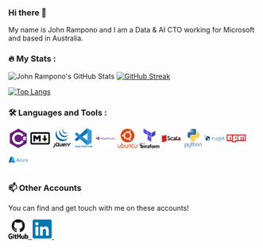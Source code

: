 ### Hi there 👋

My name is John Rampono and I am a Data & AI CTO working for Microsoft and based in Australia.  

### :fire: My Stats :
![John Rampono's GitHub Stats](https://github-readme-stats.vercel.app/api?username=jrampono&theme=dark&show_icons=true&include_all_commits=true)
[![GitHub Streak](http://github-readme-streak-stats.herokuapp.com?user=jrampono&theme=dark)](https://git.io/streak-stats)


[![Top Langs](https://github-readme-stats.vercel.app/api/top-langs/?username=jrampono&theme=dark)](https://github.com/jrampono/github-readme-stats)

### :hammer_and_wrench: Languages and Tools :

  <a><img src="https://github.com/devicons/devicon/blob/master/icons/csharp/csharp-plain.svg" title="C#" alt="C#" width="40" height="40"/></a>
   <a><img src="https://github.com/devicons/devicon/blob/master/icons/markdown/markdown-original.svg" title="Azure" alt="Azure" width="40" height="40"/></a>
   <a><img src="https://github.com/devicons/devicon/blob/master/icons/jquery/jquery-original-wordmark.svg" title="Azure" alt="Azure" width="40" height="40"/></a>
   <a><img src="https://github.com/devicons/devicon/blob/master/icons/vscode/vscode-original-wordmark.svg" title="VSCode" alt="VsCode" width="40" height="40"/></a>
   <a><img src="https://github.com/devicons/devicon/blob/master/icons/visualstudio/visualstudio-plain-wordmark.svg" title="visualstudio" alt="visualstudio" width="40" height="40"/>
   <a><img src="https://github.com/devicons/devicon/blob/master/icons/ubuntu/ubuntu-plain-wordmark.svg" title="ubuntu" alt="ubuntu" width="40" height="40"/></a>
   <a><img src="https://github.com/devicons/devicon/blob/master/icons/terraform/terraform-original-wordmark.svg" title="terraform" alt="terraform" width="40" height="40"/></a>
   <a><img src="https://github.com/devicons/devicon/blob/master/icons/scala/scala-original-wordmark.svg" title="scala" alt="scala" width="40" height="40"/></a>
   <a><img src="https://github.com/devicons/devicon/blob/master/icons/python/python-original-wordmark.svg" title="python" alt="python" width="40" height="40"/></a>
   <a><img src="https://github.com/devicons/devicon/blob/master/icons/nuget/nuget-original-wordmark.svg" title="nuget" alt="nuget" width="40" height="40"/></a>
   <a><img src="https://github.com/devicons/devicon/blob/master/icons/npm/npm-original-wordmark.svg" title="npm" alt="npm" width="40" height="40"/></a>
   <a><img src="https://github.com/devicons/devicon/blob/master/icons/azure/azure-original-wordmark.svg" title="Azure" alt="Azure" width="40" height="40"/></a>
   



### 📫 Other Accounts 
You can find and get touch with me on these accounts!
<div>
  <a href="https://github.com/jrampono">
    <img src="https://github.com/devicons/devicon/blob/master/icons/github/github-original-wordmark.svg" title="GitHub" alt="Github" width="40" height="40"/>&nbsp;
  </a>
  <a href="https://www.linkedin.com/in/john-rampono">
    <img src="https://github.com/devicons/devicon/blob/master/icons/linkedin/linkedin-original.svg" title="LinkedIn" alt="LinkedIn" width="40" height="40"/>&nbsp;
  </a>
</div>
